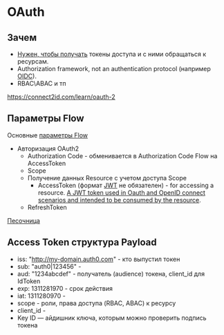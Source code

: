 # OAuth

## Зачем 

- [Нужен, чтобы получать](https://habr.com/ru/company/dataart/blog/311376/) токены доступа и с ними обращаться к ресурсам. 
- Authorization framework, not an authentication protocol (например [OIDC](oidc.md)).
- RBAC\ABAC и тп

https://connect2id.com/learn/oauth-2


## Параметры Flow

Основные [параметры Flow](https://identityserver4.readthedocs.io/en/latest/quickstarts/1_client_credentials.html)
	
- Авторизация OAuth2
	- Authorization Code - обменивается в Authorization Code Flow на AccessToken
	- Scope
	- Получение данных Resource с учетом доступа Scope
		- AccessToken (формат [JWT](../jwt.md) не обязателен) - for accessing a resource. [A JWT token used in Oauth and OpenID connect scenarios and intended to be consumed by the resource](https://auth0.com/blog/id-token-access-token-what-is-the-difference/).
	- RefreshToken

[Песочница](https://openidconnect.net/)

## Access Token структура Payload

- iss: "http://my-domain.auth0.com" - кто выпустил токен
- sub: "auth0|123456" - 
- aud: "1234abcdef" - получатель (audience) токена, client_id для IdToken
- exp: 1311281970 - срок действия
- iat: 1311280970 - 
- scope - роли, права доступа (RBAC, ABAC) к ресурсу
- client_id - 
- Key ID — айдишник ключа, которым можно проверить подпись токена